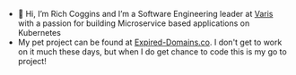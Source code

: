 - 👋 Hi, I’m Rich Coggins and I’m a Software Engineering leader at [Varis](https://www.govaris.com) with a passion for building Microservice based applications on Kubernetes
- My pet project can be found at [Expired-Domains.co](https://www.expired-domains.co).  I don't get to work on it much these days, but when I do get chance to code this is my go to project!
<!--
- 🌱 I’m currently learning ...
- 📫 How to reach me ...
--->
<!---
coggsfl/coggsfl is a ✨ special ✨ repository because its `README.md` (this file) appears on your GitHub profile.
You can click the Preview link to take a look at your changes.
--->
